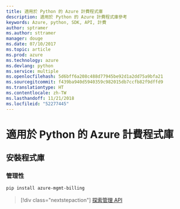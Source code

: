 ```yaml
---
title: 適用於 Python 的 Azure 計費程式庫
description: 適用於 Python 的 Azure 計費程式庫參考
keywords: Azure, python, SDK, API, 計費
author: sptramer
ms.author: sttramer
manager: douge
ms.date: 07/10/2017
ms.topic: article
ms.prod: azure
ms.technology: azure
ms.devlang: python
ms.service: multiple
ms.openlocfilehash: 5d6bff6a208c488d77945be92d1a2dd75a9bfa21
ms.sourcegitcommit: f439ba940d5940359c982015db7ccfb82f9dffd9
ms.translationtype: HT
ms.contentlocale: zh-TW
ms.lasthandoff: 11/21/2018
ms.locfileid: "52277445"
---
```

# <a name="azure-billing-libraries-for-python"></a>適用於 Python 的 Azure 計費程式庫

## <a name="install-the-libraries"></a>安裝程式庫


### <a name="management"></a>管理性

```bash
pip install azure-mgmt-billing
```
> [!div class="nextstepaction"]
> [探索管理 API](/python/api/overview/azure/billing/management)
